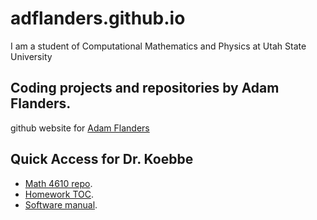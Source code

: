 # adflanders.github.io

I am a student of Computational Mathematics and Physics at Utah State University

## Coding projects and repositories by Adam Flanders.
github website for [Adam Flanders](https://github.com/adflanders)

## Quick Access for Dr. Koebbe 
* [Math 4610 repo](https://github.com/adflanders/math4610).
* [Homework TOC](https://github.com/adflanders/math4610/tree/master/hw_toc).
* [Software manual](https://github.com/adflanders/math4610/tree/master/Software-Manual).
